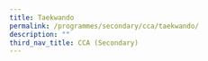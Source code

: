 ```yaml
---
title: Taekwando
permalink: /programmes/secondary/cca/taekwando/
description: ""
third_nav_title: CCA (Secondary)
---
```

